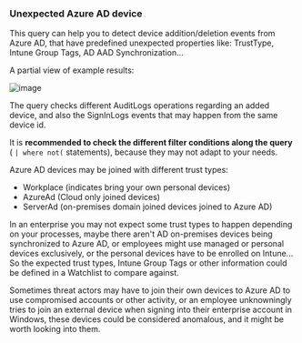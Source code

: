 ### Unexpected Azure AD device

This query can help you to detect device addition/deletion events from Azure AD, that have predefined unexpected properties like: TrustType, Intune Group Tags, AD AAD Synchronization...

A partial view of example results:

![image](https://user-images.githubusercontent.com/2527990/185416414-c4275927-bb25-47c5-8385-0f0515237221.png)

The query checks different AuditLogs operations regarding an added device, and also the SignInLogs events that may happen from the same device id.

It is **recommended to check the different filter conditions along the query** ( ```| where not(``` statements), because they may not adapt to your needs.

Azure AD devices may be joined with different trust types:
- Workplace (indicates bring your own personal devices)
- AzureAd (Cloud only joined devices)
- ServerAd (on-premises domain joined devices joined to Azure AD)

In an enterprise you may not expect some trust types to happen depending on your processes, maybe there aren't AD on-premises devices being synchronized to Azure AD, or employees might use managed or personal devices exclusively, or the personal devices have to be enrolled on Intune... So the expected trust types, Intune Group Tags or other information could be defined in a Watchlist to compare against.

Sometimes threat actors may have to join their own devices to Azure AD to use compromised accounts or other activity, or an employee unknowningly tries to join an external device when signing into their enterprise account in Windows, these devices could be considered anomalous, and it might be worth looking into them.
